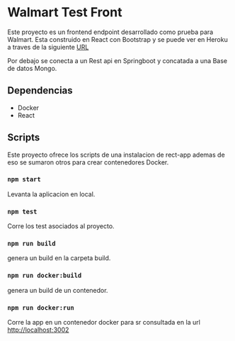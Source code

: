 # Walmart Test Front

Este proyecto es un frontend endpoint desarrollado como prueba para Walmart.
Esta construido en React con Bootstrap y se puede ver en Heroku a traves de la siguiente [URL](https://pure-plains-86883.herokuapp.com/) 

Por debajo se conecta a un Rest api en Springboot y concatada a una Base de datos Mongo.

## Dependencias

- Docker
- React

## Scripts

Este proyecto ofrece los scripts de una instalacion de rect-app ademas de eso se sumaron otros para crear contenedores Docker. 

### `npm start`

Levanta la aplicacion en local.

### `npm test`

Corre los test asociados al proyecto.

### `npm run build`

genera un build en la carpeta build.

### `npm run docker:build`

genera un build de un contenedor.

### `npm run docker:run`

Corre la app en un contenedor docker para sr consultada en la url [http://localhost;3002](http://localhost;3002/) 


